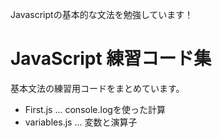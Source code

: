 Javascriptの基本的な文法を勉強しています！
# JavaScript 練習コード集

基本文法の練習用コードをまとめています。
- First.js ... console.logを使った計算
- variables.js ... 変数と演算子
